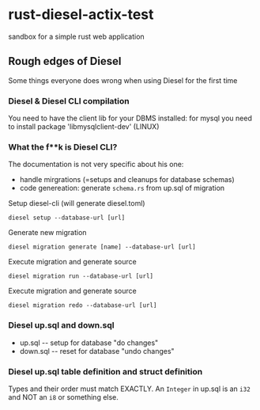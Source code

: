 # rust-diesel-actix-test
sandbox for a simple rust web application


## Rough edges of Diesel
Some things everyone does wrong when using Diesel for the first time

### Diesel & Diesel CLI compilation
You need to have the client lib for your DBMS installed: for mysql you need to install package 'libmysqlclient-dev' (LINUX)

### What the f**k is Diesel CLI?
The documentation is not very specific about his one: 
* handle mirgrations (=setups and cleanups for database schemas)
* code genereation: generate `schema.rs` from up.sql of migration

Setup diesel-cli (will generate diesel.toml)
```
diesel setup --database-url [url]
```

Generate new migration
```
diesel migration generate [name] --database-url [url]
```

Execute migration and generate source
```
diesel migration run --database-url [url]
```

Execute migration and generate source
```
diesel migration redo --database-url [url]
```

### Diesel up.sql and down.sql
* up.sql -- setup for database "do changes"
* down.sql -- reset for database "undo changes"

### Diesel up.sql table definition and struct definition
Types and their order must match EXACTLY. 
An `Integer` in up.sql is an `i32` and NOT an `i8` or something else.